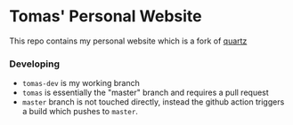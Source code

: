 # Tomas' Personal Website

This repo contains my personal website which is a fork of [quartz](https://github.com/jackyzha0/quartz)

### Developing

- `tomas-dev` is my working branch
- `tomas` is essentially the "master" branch and requires a pull request
- `master` branch is not touched directly, instead the github action triggers a build which pushes to `master`.

